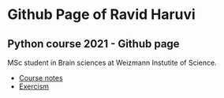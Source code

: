 # Github Page of Ravid Haruvi

## Python course 2021 - Github page

MSc student in Brain sciences at Weizmann Instutite of Science.


* [Course notes](docs/notes.md)
* [Exercism](docs/exercism_exercises.md)



 
